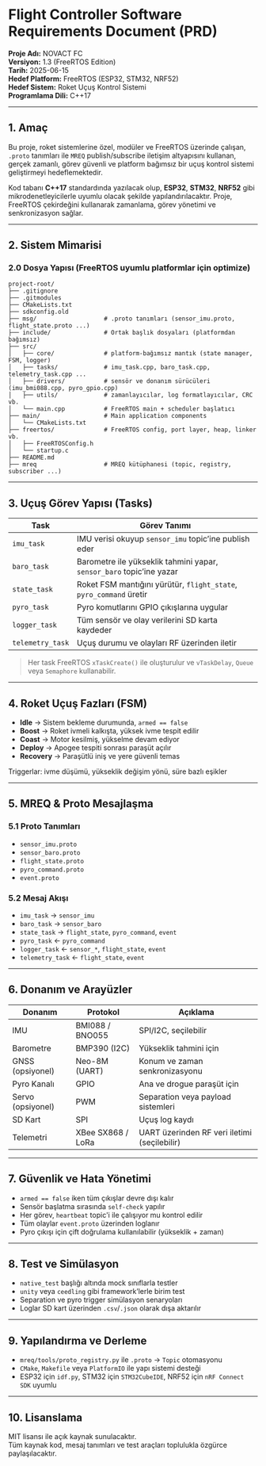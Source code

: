 
# Flight Controller Software Requirements Document (PRD)

**Proje Adı:** NOVACT FC  
**Versiyon:** 1.3 (FreeRTOS Edition)  
**Tarih:** 2025-06-15  
**Hedef Platform:** FreeRTOS (ESP32, STM32, NRF52)  
**Hedef Sistem:** Roket Uçuş Kontrol Sistemi  
**Programlama Dili:** C++17

---

## 1. Amaç

Bu proje, roket sistemlerine özel, modüler ve FreeRTOS üzerinde çalışan, `.proto` tanımları ile `MREQ` publish/subscribe iletişim altyapısını kullanan, gerçek zamanlı, görev güvenli ve platform bağımsız bir uçuş kontrol sistemi geliştirmeyi hedeflemektedir.

Kod tabanı **C++17** standardında yazılacak olup, **ESP32**, **STM32**, **NRF52** gibi mikrodenetleyicilerle uyumlu olacak şekilde yapılandırılacaktır. Proje, FreeRTOS çekirdeğini kullanarak zamanlama, görev yönetimi ve senkronizasyon sağlar.

---

## 2. Sistem Mimarisi

### 2.0 Dosya Yapısı (FreeRTOS uyumlu platformlar için optimize)

```plaintext
project-root/
├── .gitignore
├── .gitmodules
├── CMakeLists.txt
├── sdkconfig.old
├── msg/                   # .proto tanımları (sensor_imu.proto, flight_state.proto ...)
├── include/               # Ortak başlık dosyaları (platformdan bağımsız)
├── src/
│   ├── core/              # platform-bağımsız mantık (state manager, FSM, logger)
│   ├── tasks/             # imu_task.cpp, baro_task.cpp, telemetry_task.cpp ...
│   ├── drivers/           # sensör ve donanım sürücüleri (imu_bmi088.cpp, pyro_gpio.cpp)
│   ├── utils/             # zamanlayıcılar, log formatlayıcılar, CRC vb.
│   └── main.cpp           # FreeRTOS main + scheduler başlatıcı
├── main/                  # Main application components
│   └── CMakeLists.txt
├── freertos/              # FreeRTOS config, port layer, heap, linker vb.
│   ├── FreeRTOSConfig.h
│   └── startup.c
├── README.md
├── mreq                   # MREQ kütüphanesi (topic, registry, subscriber ...)
```

---

## 3. Uçuş Görev Yapısı (Tasks)

| Task             | Görev Tanımı                                                           |
|------------------|-------------------------------------------------------------------------|
| `imu_task`       | IMU verisi okuyup `sensor_imu` topic’ine publish eder                  |
| `baro_task`      | Barometre ile yükseklik tahmini yapar, `sensor_baro` topic’ine yazar   |
| `state_task`     | Roket FSM mantığını yürütür, `flight_state`, `pyro_command` üretir     |
| `pyro_task`      | Pyro komutlarını GPIO çıkışlarına uygular                              |
| `logger_task`    | Tüm sensör ve olay verilerini SD karta kaydeder                         |
| `telemetry_task` | Uçuş durumu ve olayları RF üzerinden iletir                             |

> Her task FreeRTOS `xTaskCreate()` ile oluşturulur ve `vTaskDelay`, `Queue` veya `Semaphore` kullanabilir.

---

## 4. Roket Uçuş Fazları (FSM)

- **Idle** → Sistem bekleme durumunda, `armed == false`
- **Boost** → Roket ivmeli kalkışta, yüksek ivme tespit edilir
- **Coast** → Motor kesilmiş, yükselme devam ediyor
- **Deploy** → Apogee tespiti sonrası paraşüt açılır
- **Recovery** → Paraşütlü iniş ve yere güvenli temas

Triggerlar: ivme düşümü, yükseklik değişim yönü, süre bazlı eşikler

---

## 5. MREQ & Proto Mesajlaşma

### 5.1 Proto Tanımları

- `sensor_imu.proto`
- `sensor_baro.proto`
- `flight_state.proto`
- `pyro_command.proto`
- `event.proto`

### 5.2 Mesaj Akışı

- `imu_task` → `sensor_imu`
- `baro_task` → `sensor_baro`
- `state_task` → `flight_state`, `pyro_command`, `event`
- `pyro_task` ← `pyro_command`
- `logger_task` ← `sensor_*`, `flight_state`, `event`
- `telemetry_task` ← `flight_state`, `event`

---

## 6. Donanım ve Arayüzler

| Donanım           | Protokol        | Açıklama                                         |
|-------------------|------------------|--------------------------------------------------|
| IMU               | BMI088 / BNO055  | SPI/I2C, seçilebilir                             |
| Barometre         | BMP390 (I2C)     | Yükseklik tahmini için                           |
| GNSS (opsiyonel)  | Neo-8M (UART)    | Konum ve zaman senkronizasyonu                   |
| Pyro Kanalı       | GPIO             | Ana ve drogue paraşüt için                       |
| Servo (opsiyonel) | PWM              | Separation veya payload sistemleri               |
| SD Kart           | SPI              | Uçuş log kaydı                                   |
| Telemetri         | XBee SX868 / LoRa| UART üzerinden RF veri iletimi (seçilebilir)     |

---

## 7. Güvenlik ve Hata Yönetimi

- `armed == false` iken tüm çıkışlar devre dışı kalır
- Sensör başlatma sırasında `self-check` yapılır
- Her görev, `heartbeat` topic'i ile çalışıyor mu kontrol edilir
- Tüm olaylar `event.proto` üzerinden loglanır
- Pyro çıkışı için çift doğrulama kullanılabilir (yükseklik + zaman)

---

## 8. Test ve Simülasyon

- `native_test` başlığı altında mock sınıflarla testler
- `unity` veya `ceedling` gibi framework’lerle birim test
- Separation ve pyro trigger simülasyon senaryoları
- Loglar SD kart üzerinden `.csv`/`.json` olarak dışa aktarılır

---

## 9. Yapılandırma ve Derleme

- `mreq/tools/proto_registry.py` ile `.proto` → `Topic` otomasyonu
- `CMake`, `Makefile` veya `PlatformIO` ile yapı sistemi desteği
- ESP32 için `idf.py`, STM32 için `STM32CubeIDE`, NRF52 için `nRF Connect SDK` uyumlu

---

## 10. Lisanslama

MIT lisansı ile açık kaynak sunulacaktır.  
Tüm kaynak kod, mesaj tanımları ve test araçları toplulukla özgürce paylaşılacaktır.
